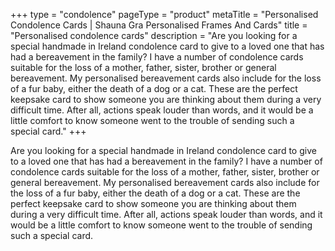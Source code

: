 +++
type = "condolence"
pageType = "product"
metaTitle = "Personalised Condolence Cards | Shauna Gra Personalised Frames And Cards"
title = "Personalised condolence cards"
description = "Are you looking for a special handmade in Ireland condolence card to give to a loved one that has had a bereavement in the family?  I have a number of condolence cards suitable for the loss of a mother, father, sister, brother or general bereavement.  My personalised bereavement cards also include for the loss of a fur baby, either the death of a dog or a cat.  These are the perfect keepsake card to show someone you are thinking about them during a very difficult time.  After all, actions speak louder than words, and it would be a little comfort to know someone went to the trouble of sending such a special card."
+++

Are you looking for a special handmade in Ireland condolence card to give to a loved one that has had a bereavement in the family? I have a number of condolence cards suitable for the loss of a mother, father, sister, brother or general bereavement. My personalised bereavement cards also include for the loss of a fur baby, either the death of a dog or a cat. These are the perfect keepsake card to show someone you are thinking about them during a very difficult time. After all, actions speak louder than words, and it would be a little comfort to know someone went to the trouble of sending such a special card.
